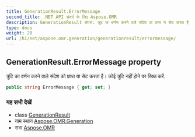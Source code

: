```yaml
---
title: GenerationResult.ErrorMessage
second_title: .NET API संदर्भ के लिए Aspose.OMR
description: GenerationResult संपत्त. त्रुट क वर्णन करने वले संदेश क प्रप्त य सेट करत है कई त्रुट नहं हने पर रक्त करें.
type: docs
weight: 20
url: /hi/net/aspose.omr.generation/generationresult/errormessage/
---
```

## GenerationResult.ErrorMessage property

त्रुटि का वर्णन करने वाले संदेश को प्राप्त या सेट करता है। कोई त्रुटि नहीं होने पर रिक्त करें.

```csharp
public string ErrorMessage { get; set; }
```

### यह सभी देखें

* class [GenerationResult](../)
* नाम स्थान [Aspose.OMR.Generation](../../generationresult/)
* सभा [Aspose.OMR](../../../)


